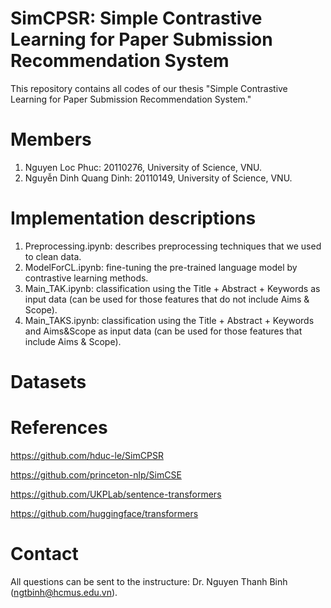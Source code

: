 # SimCPSR: Simple Contrastive Learning for Paper Submission Recommendation System
This repository contains all codes of our thesis "Simple Contrastive Learning for Paper Submission Recommendation System."

# Members
1. Nguyen Loc Phuc: 20110276, University of Science, VNU.
2. Nguyễn Dinh Quang Dinh: 20110149, University of Science, VNU.

# Implementation descriptions
1. Preprocessing.ipynb: describes preprocessing techniques that we used to clean data.
2. ModelForCL.ipynb: fine-tuning the pre-trained language model by contrastive learning methods.
3. Main_TAK.ipynb: classification using the Title + Abstract + Keywords as input data (can be used for those features that do not include Aims & Scope).
4. Main_TAKS.ipynb: classification using the Title + Abstract + Keywords and Aims&Scope as input data (can be used for those features that include Aims & Scope).

# Datasets


# References
https://github.com/hduc-le/SimCPSR

https://github.com/princeton-nlp/SimCSE

https://github.com/UKPLab/sentence-transformers

https://github.com/huggingface/transformers


# Contact
All questions can be sent to the instructure: Dr. Nguyen Thanh Binh (ngtbinh@hcmus.edu.vn).


